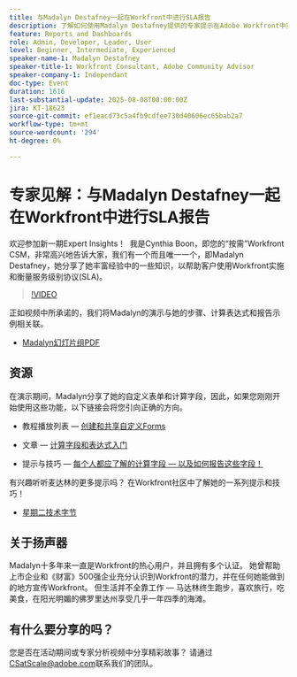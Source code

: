 ```yaml
---
title: 与Madalyn Destafney一起在Workfront中进行SLA报告
description: 了解如何使用Madalyn Destafney提供的专家提示在Adobe Workfront中实施和衡量服务级别协议(SLA)，包括分步指南、计算字段示例和自定义表单最佳实践。
feature: Reports and Dashboards
role: Admin, Developer, Leader, User
level: Beginner, Intermediate, Experienced
speaker-name-1: Madalyn Destafney
speaker-title-1: Workfront Consultant, Adobe Community Advisor
speaker-company-1: Independant
doc-type: Event
duration: 1616
last-substantial-update: 2025-08-08T00:00:00Z
jira: KT-18623
source-git-commit: ef1eacd73c5a4fb9cdfee730d40606ec65bab2a7
workflow-type: tm+mt
source-wordcount: '294'
ht-degree: 0%

---
```



# 专家见解：与Madalyn Destafney一起在Workfront中进行SLA报告

欢迎参加新一期Expert Insights！  我是Cynthia Boon，即您的“按需”Workfront CSM，非常高兴地告诉大家，我们有一个而且唯一一个，即Madalyn Destafney，她分享了她丰富经验中的一些知识，以帮助客户使用Workfront实施和衡量服务级别协议(SLA)。 

>[!VIDEO](https://video.tv.adobe.com/v/3469901/?learn=on&enablevpops)

正如视频中所承诺的，我们将Madalyn的演示与她的步骤、计算表达式和报告示例相关联。 

* [Madalyn幻灯片组PDF](https://cdn.experience.workfront.com/Training/Guides/Customer+Success+at+Scale/SLA+Reporting.pdf)

## 资源

在演示期间，Madalyn分享了她的自定义表单和计算字段，因此，如果您刚刚开始使用这些功能，以下链接会将您引向正确的方向。 

* 教程播放列表 — [创建和共享自定义Forms](https://experienceleague.adobe.com/en/playlists/workfront-create-and-manage-custom-forms)

* 文章 — [计算字段和表达式入门](https://experienceleague.adobe.com/en/docs/workfront-learn/tutorials-workfront/custom-data/calculated-expressions/get-started-with-calculated-fields-and-expressions)

* 提示与技巧 — [每个人都应了解的计算字段 — 以及如何报告这些字段！](https://experienceleague.adobe.com/en/docs/events/the-skill-exchange-recordings/workfront/apr2022/calculated-fields)

有兴趣听听麦达林的更多提示吗？ 在Workfront社区中了解她的一系列提示和技巧！ 

* [星期二技术字节](https://experienceleaguecommunities.adobe.com/t5/workfront-discussions/tuesday-tech-bytes/m-p/625812#M2742)

## 关于扬声器 

Madalyn十多年来一直是Workfront的热心用户，并且拥有多个认证。 她曾帮助上市企业和《财富》500强企业充分认识到Workfront的潜力，并在任何她能做到的地方宣传Workfront。 但生活并不全靠工作 — 马达林终生跑步，喜欢旅行，吃美食，在阳光明媚的佛罗里达州享受几乎一年四季的海滩。 

## 有什么要分享的吗？

您是否在活动期间或专家分析视频中分享精彩故事？ 请通过[CSatScale@adobe.com](mailto:CSatScale@adobe.com)联系我们的团队。
